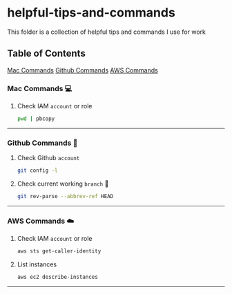 # helpful-tips-and-commands
This folder is a collection of helpful tips and commands I use for work
## Table of Contents
[Mac Commands](#mac-cmd)
[Github Commands](#github-cmd)
[AWS Commands](#docker-cmd)
<a name="github-cli"></a>
### Mac Commands 💻
1. Check IAM `account` or role 
<a name="mac-cli"></a>

    ```bash
    pwd | pbcopy
    ```
---
### Github Commands 🐙 
1. Check Github `account`

    ```bash
    git config -l
    ```
2. Check current working `branch` 🌱

    ```bash
    git rev-parse --abbrev-ref HEAD
    ```
---
### AWS Commands ☁️ 
1. Check IAM `account` or role 
<a name="aws-cli"></a>

    ```bash
    aws sts get-caller-identity
    ```
2. List instances 
<a name="aws-cli"></a>

    ```bash
    aws ec2 describe-instances
    ```
---

